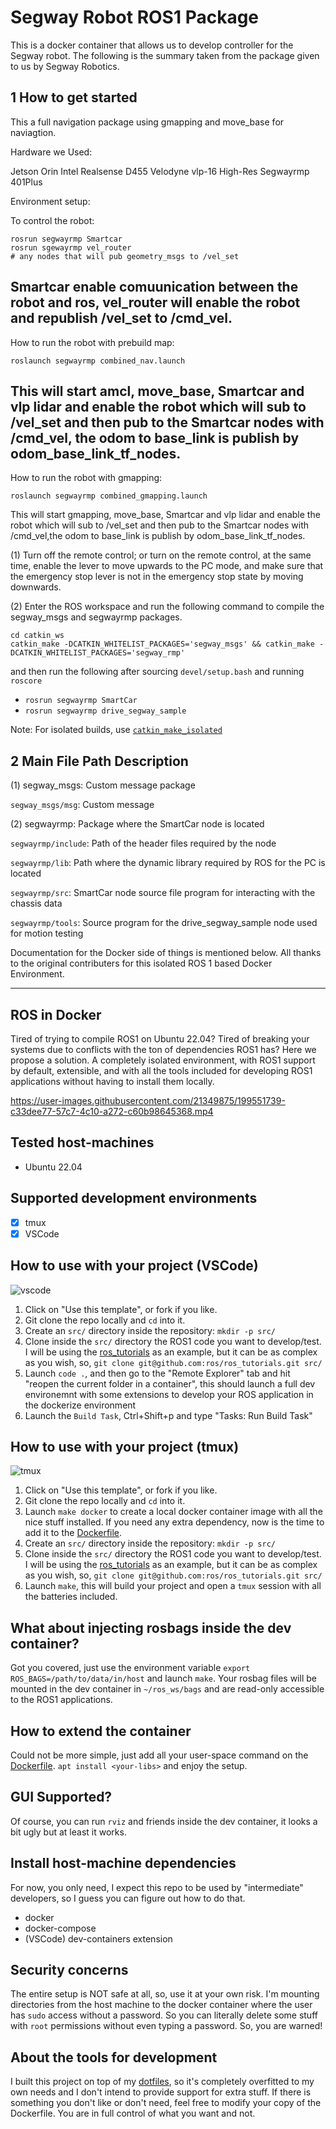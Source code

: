 # Segway Robot ROS1 Package

This is a docker container that allows us to develop controller for the Segway robot. 
The following is the summary taken from the package given to us by Segway Robotics. 

## 1 How to get started
This a full navigation package using gmapping and move_base for naviagtion. 

Hardware we Used:

Jetson Orin
Intel Realsense D455
Velodyne vlp-16 High-Res 
Segwayrmp 401Plus


Environment setup:

To control the robot:


```
rosrun segwayrmp Smartcar
rosrun sgewayrmp vel_router
# any nodes that will pub geometry_msgs to /vel_set 
```
Smartcar enable comuunication between the robot and ros, vel_router will enable the robot and republish /vel_set to /cmd_vel. 
------

How to run the robot with prebuild map:

```
roslaunch segwayrmp combined_nav.launch 

```
This will start amcl, move_base, Smartcar and vlp lidar and enable the robot which will sub to /vel_set and then pub to the Smartcar nodes with /cmd_vel,  the odom to base_link is publish by odom_base_link_tf_nodes. 
------
How to run the robot with gmapping:

```
roslaunch segwayrmp combined_gmapping.launch 

```
This will start gmapping, move_base, Smartcar and vlp lidar and enable the robot which will sub to /vel_set and then pub to the Smartcar nodes with /cmd_vel,the odom to base_link is publish by odom_base_link_tf_nodes. 



(1) Turn off the remote control; or turn on the remote control, at the same time, enable the lever to move upwards to the PC mode, and make sure that the emergency stop lever is not in the emergency stop state by moving downwards.

(2) Enter the ROS workspace and run the following command to compile the segway_msgs and segwayrmp packages.

```
cd catkin_ws
catkin_make -DCATKIN_WHITELIST_PACKAGES='segway_msgs' && catkin_make -DCATKIN_WHITELIST_PACKAGES='segway_rmp'
```
and then run the following after sourcing `devel/setup.bash` and running `roscore`

- `rosrun segwayrmp SmartCar`
- `rosrun segwayrmp drive_segway_sample`

Note: For isolated builds, use [`catkin_make_isolated`](https://ros.org/reps/rep-0134.html) 

## 2 Main File Path Description

(1) segway_msgs: Custom message package

`segway_msgs/msg`: Custom message

(2) segwayrmp: Package where the SmartCar node is located

`segwayrmp/include`: Path of the header files required by the node

`segwayrmp/lib`: Path where the dynamic library required by ROS for the PC is located

`segwayrmp/src`: SmartCar node source file program for interacting with the chassis data

`segwayrmp/tools`: Source program for the drive_segway_sample node used for motion testing

Documentation for the Docker side of things is mentioned below. All thanks to the original contributers for this isolated ROS 1 based Docker Environment. 
_______________________________________________________________________________________________________________________________________

## ROS in Docker

Tired of trying to compile ROS1 on Ubuntu 22.04? Tired of breaking your systems due to conflicts with
the ton of dependencies ROS1 has? Here we propose a solution. A completely isolated environment,
with ROS1 support by default, extensible, and with all the tools included for developing ROS1
applications without having to install them locally.

https://user-images.githubusercontent.com/21349875/199551739-c33dee77-57c7-4c10-a272-c60b98645368.mp4

## Tested host-machines

- Ubuntu 22.04

## Supported development environments

- [x] tmux
- [x] VSCode

## How to use with your project (VSCode)
![vscode](https://user-images.githubusercontent.com/21349875/200361817-572292e3-3d73-4fb1-bd9d-562539fa2fb4.png)

1. Click on "Use this template", or fork if you like.
1. Git clone the repo locally and `cd` into it.
1. Create an `src/` directory inside the repository: `mkdir -p src/`
1. Clone inside the `src/` directory the ROS1 code you want to
 develop/test. I will be using the
   [ros_tutorials](https://github.com/ros/ros_tutorials) as an example, but it can be as complex as
   you wish, so, `git clone git@github.com:ros/ros_tutorials.git src/`
1. Launch `code .`, and then go to the "Remote Explorer" tab and hit "reopen the current folder in a
   container", this should launch a full dev environemnt with some extensions to develop your ROS
   application in the dockerize environment
1. Launch the `Build Task`, Ctrl+Shift+p and type "Tasks: Run Build Task"

## How to use with your project (tmux)

![tmux](https://user-images.githubusercontent.com/21349875/200361914-446b13a8-ee50-436b-be9f-0bbb8f48ce43.png)

1. Click on "Use this template", or fork if you like.
1. Git clone the repo locally and `cd` into it.
1. Launch `make docker` to create a local docker container image with all the nice stuff installed.
   If you need any extra dependency, now is the time to add it to the [Dockerfile](./Dockerfile).
1. Create an `src/` directory inside the repository: `mkdir -p src/`
1. Clone inside the `src/` directory the ROS1 code you want to develop/test. I will be using the
   [ros_tutorials](https://github.com/ros/ros_tutorials) as an example, but it can be as complex as
   you wish, so, `git clone git@github.com:ros/ros_tutorials.git src/`
1. Launch `make`, this will build your project and open a `tmux` session with all the batteries
   included.

## What about injecting rosbags inside the dev container?

Got you covered, just use the environment variable `export ROS_BAGS=/path/to/data/in/host` and
launch `make`. Your rosbag files will be mounted in the dev container in `~/ros_ws/bags` and are
read-only accessible to the ROS1 applications.

## How to extend the container

Could not be more simple, just add all your user-space command on the [Dockerfile](./Dockerfile).
`apt install <your-libs>` and enjoy the setup.

## GUI Supported?

Of course, you can run `rviz` and friends inside the dev container, it looks a bit ugly but at least
it works.

## Install host-machine dependencies

For now, you only need, I expect this repo to be used by "intermediate" developers, so I guess you
can figure out how to do that.

- docker
- docker-compose
- (VSCode) dev-containers extension

## Security concerns

The entire setup is NOT safe at all, so, use it at your own risk. I'm mounting directories from the
host machine to the docker container where the user has `sudo` access without a password. So you can
literally delete some stuff with `root` permissions without even typing a password. So, you are
warned!

## About the tools for development

I built this project on top of my [dotfiles](https://github.com/nachovizzo/dotfiles/blob/main/.config/yadm/bootstrap),
so it's completely overfitted to my own needs and I don't intend to provide support for extra stuff.
If there is something you don't like or don't need, feel free to modify your copy of the Dockerfile.
You are in full control of what you want and not.
